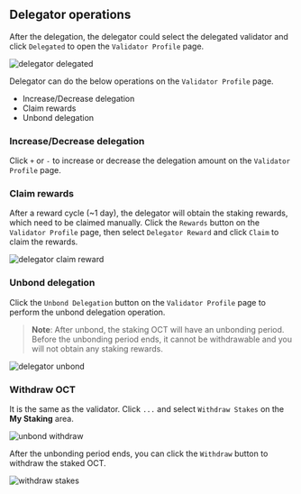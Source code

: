 ## Delegator operations

After the delegation, the delegator could select the delegated validator and click `Delegated` to open the `Validator Profile` page.

![delegator delegated](../images/maintain/delegator_delegated.jpg)

Delegator can do the below operations on the `Validator Profile` page.

* Increase/Decrease delegation
* Claim rewards
* Unbond delegation

### Increase/Decrease delegation

Click `+` or `-` to increase or decrease the delegation amount on the `Validator Profile` page.

### Claim rewards

After a reward cycle (~1 day), the delegator will obtain the staking rewards, which need to be claimed manually. Click the `Rewards` button on the `Validator Profile` page, then select `Delegator Reward` and click `Claim` to claim the rewards.

![delegator claim reward](../images/maintain/delegator_claim_rewards.jpg)

### Unbond delegation

Click the `Unbond Delegation` button on the `Validator Profile` page to perform the unbond delegation operation.

> **Note**: After unbond, the staking OCT will have an unbonding period. Before the unbonding period ends, it cannot be withdrawable and you will not obtain any staking rewards.

![delegator unbond](../images/maintain/delegator_unbond.jpg)

### Withdraw OCT

It is the same as the validator. Click `...` and select `Withdraw Stakes` on the **My Staking** area.

![unbond withdraw](../images/maintain/unbond_withdraw.jpg)

After the unbonding period ends, you can click the `Withdraw` button to withdraw the staked OCT.

![withdraw stakes](../images/maintain/withdraw_stakes.jpg)